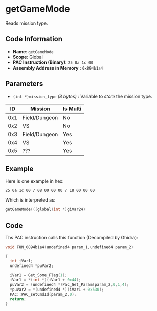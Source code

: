 # getGameMode

Reads mission type.

## Code Information

- **Name**: `getGameMode`
- **Scope**: Global
- **PAC Instruction (Binary)**: `25 0a 1c 00`
- **Assembly Address in Memory** : `0x894b1a4`

## Parameters

- `(int *)mission_type` *(8 bytes)* : Variable to *store* the mission type.
  
|ID|Mission|Is Multi|
|---|---|---|
|0x1|Field/Dungeon|No|
|0x2|VS|No|
|0x3|Field/Dungeon|Yes|
|0x4|VS|Yes|
|0x5|???|Yes|

## Example

Here is one example in hex:

```25 0a 1c 00 / 08 00 00 00 / 18 00 00 00```

Which is interpreted as:

```c
getGameMode(((global)int *)giVar24)
```

## Code

Ths PAC instruction calls this function (Decompiled by Ghidra):

```c
void FUN_0894b1a4(undefined4 param_1,undefined4 param_2)

{
  int iVar1;
  undefined4 *puVar2;
  
  iVar1 = Get_Some_Flag(1);
  iVar1 = *(int *)(iVar1 + 0x44);
  puVar2 = (undefined4 *)Pac_Get_Param(param_2,0,1,4);
  *puVar2 = *(undefined4 *)(iVar1 + 0x530);
  PAC::PAC_setCmdId(param_2,0);
  return;
}
```

